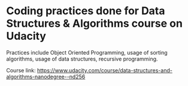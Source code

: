 # Coding practices done for Data Structures & Algorithms course on Udacity

Practices include Object Oriented Programming, usage of sorting algorithms, usage of data structures, recursive programming.

Course link: https://www.udacity.com/course/data-structures-and-algorithms-nanodegree--nd256
